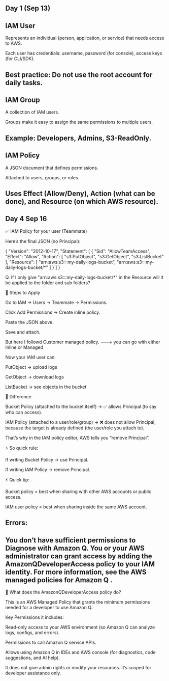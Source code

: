 Day 1 (Sep 13)
------------------
IAM User
------------------
Represents an individual (person, application, or service) that needs access to AWS.

Each user has credentials: username, password (for console), access keys (for CLI/SDK).

Best practice: Do not use the root account for daily tasks.
------------------
IAM Group
------------------
A collection of IAM users.

Groups make it easy to assign the same permissions to multiple users.

Example: Developers, Admins, S3-ReadOnly.
------------------
IAM Policy
------------------
A JSON document that defines permissions.

Attached to users, groups, or roles.

Uses Effect (Allow/Deny), Action (what can be done), and Resource (on which AWS resource).
-------------------------------------------------------------------------------------------
Day 4 Sep 16
-------------------------------------------------------------------------------------------

✅ IAM Policy for your user (Teammate)

Here’s the final JSON (no Principal):

{
  "Version": "2012-10-17",
  "Statement": [
    {
      "Sid": "AllowTeamAccess",
      "Effect": "Allow",
      "Action": [
        "s3:PutObject",
        "s3:GetObject",
        "s3:ListBucket"
      ],
      "Resource": [
        "arn:aws:s3:::my-daily-logs-bucket",
        "arn:aws:s3:::my-daily-logs-bucket/*"
      ]
    }
  ]
}

Q. If I only give "arn:aws:s3:::my-daily-logs-bucket/*" in the Resource will it be applied to the folder and sub folders?

🔹 Steps to Apply

Go to IAM → Users → Teammate → Permissions.

Click Add Permissions → Create inline policy.

Paste the JSON above.

Save and attach.

But here I followd Customer managed policy. ---> you can go with either Inline or Managed

Now your IAM user can:

PutObject → upload logs

GetObject → download logs

ListBucket → see objects in the bucket


🔎 Difference

Bucket Policy (attached to the bucket itself) → ✅ allows Principal (to say who can access).

IAM Policy (attached to a user/role/group) → ❌ does not allow Principal, because the target is already defined (the user/role you attach to).

That’s why in the IAM policy editor, AWS tells you “remove Principal”.

⚡ So quick rule:

If writing Bucket Policy → use Principal.

If writing IAM Policy → remove Principal.

⚡ Quick tip:

Bucket policy = best when sharing with other AWS accounts or public access.

IAM user policy = best when sharing inside the same AWS account.

Errors:
------------------------------------------------------------------------------------------
You don’t have sufficient permissions to Diagnose with Amazon Q.
You or your AWS administrator can grant access by adding the AmazonQDeveloperAccess policy to your IAM identity. For more information, see the AWS managed policies for Amazon Q .
------------------------------------------------------------------------------------------
🔑 What does the AmazonQDeveloperAccess policy do?

This is an AWS Managed Policy that grants the minimum permissions needed for a developer to use Amazon Q.

Key Permissions it includes:

Read-only access to your AWS environment (so Amazon Q can analyze logs, configs, and errors).

Permissions to call Amazon Q service APIs.

Allows using Amazon Q in IDEs and AWS console (for diagnostics, code suggestions, and AI help).

It does not give admin rights or modify your resources. It’s scoped for developer assistance only.